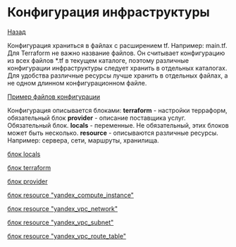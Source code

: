 # Конфигурация инфраструктуры
[Назад](https://github.com/BanLex/my_notes/blob/main/terraform/readme.md)

Конфигурация храниться в файлах с расширением tf. Например: main.tf.
Для Terraform не важно название файлов. Он считывает конфигурацию из всех файлов *.tf в текущем каталоге, поэтому различные конфигурации инфраструктуры следует хранить в отдельных каталогах.
Для удобства различные ресурсы лучше хранить в отдельных файлах, а не одном длинном конфигурационном файле.

[Пример файлов конфигурации](https://github.com/BanLex/example_webapp/tree/main/yandex-cloud-terraform)

Конфигурация описывается блоками:
**terraform** - настройки терраформ, обязательный блок
**provider** - описание поставщика услуг. Обязательный блок.
**locals** - переменные. Не обязательный, этих блоков может быть несколько.
**resource** - описываются различные ресурсы. Например: сервера, сети, маршруты, хранилища.

[блок loсals]()

[блок terraform]()

[блок provider]()

[блок resource "yandex_compute_instance"]()

[блок resource "yandex_vpc_network"]()

[блок resource "yandex_vpc_subnet"]()

[блок resource "yandex_vpc_route_table"]()


